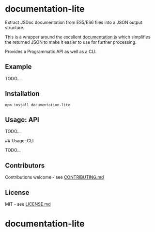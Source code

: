 # documentation-lite

Extract JSDoc documentation from ES5/ES6 files into a JSON output structure.

This is a wrapper around the excellent [documentation.js](https://github.com/documentationjs/documentation) 
which simplifies the returned JSON to make it easier to use for further processing.

Provides a Programmatic API as well as a CLI.

## Example

TODO...

## Installation

```shell
npm install documentation-lite
```

## Usage: API

TODO...

## Usage: CLI

TODO...

## Contributors

Contributions welcome - see [CONTRIBUTING.md](CONTRIBUTING.md)

## License

MIT - see [LICENSE.md](LICENSE.md)

# documentation-lite
